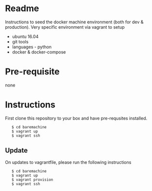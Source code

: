 # Readme
Instructions to seed the docker machine environment (both for dev & production).  Very specific environment via vagrant to setup

   * ubuntu 16.04
   * git tools
   * languages - python
   * docker & docker-compose

# Pre-requisite
none

# Instructions
First clone this repository to your box and have pre-requsites installed.

```
   $ cd baremachine
   $ vagrant up
   $ vagrant ssh
```
## Update
On updates to vagrantfile, please run the following instructions
```
   $ cd baremachine
   $ vagrant up
   $ vagrant provision
   $ vagrant ssh
```
